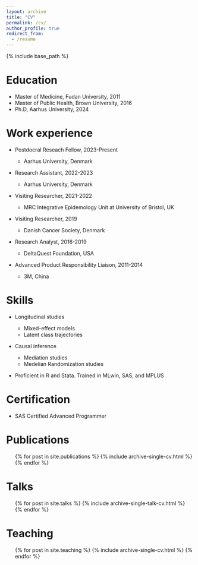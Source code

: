 ```yaml
---
layout: archive
title: "CV"
permalink: /cv/
author_profile: true
redirect_from:
  - /resume
---
```


{% include base_path %}

Education
======
* Master of Medicine, Fudan University, 2011
* Master of Public Health, Brown University, 2016
* Ph.D, Aarhus University, 2024

Work experience
======
* Postdocral Reseach Fellow, 2023-Present
  * Aarhus University, Denmark

* Research Assistant, 2022-2023
  * Aarhus University, Denmark

* Visiting Researcher, 2021-2022
  * MRC Integrative Epidemology Unit at University of Bristol, UK
 
* Visiting Researcher, 2019
  * Danish Cancer Society, Denmark
 
* Research Analyst, 2016-2019
  * DeltaQuest Foundation, USA
 
* Advanced Product Responsibility Liaison, 2011-2014
  * 3M, China
 
Skills
======
* Longitudinal studies
  * Mixed-effect models 
  * Latent class trajectories 

* Causal inference 
  * Mediation studies
  * Medelian Randomization studies 

* Proficient in R and Stata. Trained in MLwin, SAS, and MPLUS

Certification
======
* SAS Certified Advanced Programmer


Publications
======
  <ul>{% for post in site.publications %}
    {% include archive-single-cv.html %}
  {% endfor %}</ul>
  
Talks
======
  <ul>{% for post in site.talks %}
    {% include archive-single-talk-cv.html %}
  {% endfor %}</ul>
  
Teaching
======
  <ul>{% for post in site.teaching %}
    {% include archive-single-cv.html %}
  {% endfor %}</ul>
